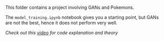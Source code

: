 This folder contains a project involving GANs and Pokemons.

The `model_training.ipynb` notebook gives you a starting point, but GANs are not the best, hence it does not perform very well.

<i>Check out this [video](https://www.youtube.com/watch?v=yz6dNf7X7SA) for code explanation and theory</i>
